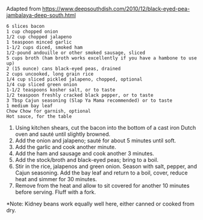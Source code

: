 Adapted from https://www.deepsouthdish.com/2010/12/black-eyed-pea-jambalaya-deep-south.html
    
    6 slices bacon
    1 cup chopped onion
    1/2 cup chopped jalapeno
    1 teaspoon minced garlic
    1-1/2 cups diced, smoked ham
    1/2-pound andouille or other smoked sausage, sliced
    5 cups broth (ham broth works excellently if you have a hambone to use up)
    2 (15 ounce) cans black-eyed peas, drained
    2 cups uncooked, long grain rice
    1/4 cup sliced pickled jalapeno, chopped, optional
    1/4 cup sliced green onion
    1-1/2 teaspoons kosher salt, or to taste
    1/2 teaspoon freshly cracked black pepper, or to taste
    3 Tbsp Cajun seasoning (Slap Ya Mama recommended) or to taste
    1 medium bay leaf
    Chow Chow for garnish, optional
    Hot sauce, for the table
    
1. Using kitchen shears, cut the bacon into the bottom of a cast iron Dutch oven and sauté until slightly browned.
2. Add the onion and jalapeno; sauté for about 5 minutes until soft.
3. Add the garlic and cook another minute.
4. Add the ham and sausage and cook another 3 minutes.
5. Add the stock/broth and black-eyed peas; bring to a boil.
6. Stir in the rice, jalapenos and green onion. Season with salt, pepper, and Cajun seasoning. Add the bay leaf and return to a boil, cover, reduce heat and simmer for 30 minutes.
7. Remove from the heat and allow to sit covered for another 10 minutes before serving. Fluff with a fork.

*Note: Kidney beans work equally well here, either canned or cooked from dry.

